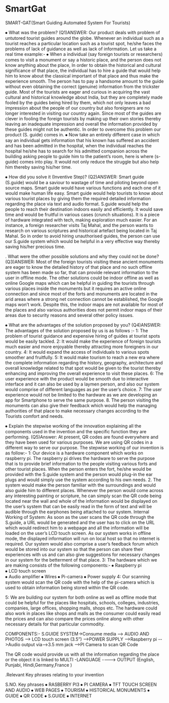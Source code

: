 # SmartGat
SMART-GAT(Smart Guiding Automated System For Tourists)

⦁	What was the problem?
  (Q1)ANSWER:
Our product deals with problem of untutored tourist guides around the globe. Whenever an individual such as a tourist reaches a particular location such as a tourist spot, he/she faces the problems of lack of guidance as well as lack of information. Let us take a real time example:-
⦁	When a individual (say foreign tourists or researchers) comes to visit a monument or say a historic place, and the person does not know anything about the place, In order to obtain the historical and cultural significance of that place, the individual has to hire a guide that would help him to know about the classical important of that place and thus make the experience smooth. The person has to pay a handsome amount to the guide without even obtaining the correct (genuine) information from the trickster guide. Most of the tourists are eager and curious in acquiring the vast cultural and historical knowledge about India, but they are completely made fooled by the guides being hired by them, which not only leaves a bad impression about the people of our country but also foreigners are no longer interested in visiting our country again. Since most of the guides are clever in fooling the foreign tourists by making up their own stories thereby leaving an inadequate impression and overall the information provided by these guides might not be authentic. In order to overcome this problem our product (S. guide) comes in.
⦁	Now take an entirely different case in which say an individual gets information that his known has suffered an accident and has been admitted in the hospital, when the individual reaches the hospital he/she has to search for his admitted companion across the building asking people to guide him to the patient’s room, here is where (s-guide) comes into play. It would not only reduce the struggle but also help him thereby saving his/her time.

⦁	How did you solve it (Inventive Step)?
(Q2)ANSWER:
 Smart guide (S.guide) would be a saviour to wastage of time and piloting beyond open source maps. Smart guide would have various functions and each one of it would make human life easy. Smart guide would help tourists to know about various tourist places by giving them the required detailed information regarding the place via text and audio format. S.guide would help the people to reach their destination indoors easily and efficiently. It would save time and would be fruitful in various cases (crunch situations). It is a piece of hardware integrated with tech, making exploration much easier. For an instance, a foreign researcher visits Taj Mahal, and the person wants to research on various scriptures and historical artefact being located in Taj Mahal. So in order to avoid hiring unauthorised guides, the person can use our S.guide system which would be helpful in a very effective way thereby saving his/her precious time. 

. What were the other possible solutions and why they could not be done?
(Q3)ANSWER:
Most of the foreign tourists visiting these ancient monuments are eager to know the detailed history of that place and no such offline system has been made so far, that can provide relevant information to the user in offline mode.
The other solutions could be indoor offline as well as online Google maps which can be helpful in guiding the tourists through various places inside the monuments but it requires an active online connection and since most of the forts and monuments are located in the arid areas where a strong net connection cannot be established, the Google maps won’t work. Despite this, the indoor maps are not available for most of the places and also various authorities does not permit indoor maps of their areas due to security reasons and several other policy issues.

⦁	What are the advantages of the solution proposed by you?
(Q4)ANSWER:
The advantages of the solution proposed by us is as follows :-
1: The problem of tourist guidance and expensive hiring of guides at tourist spots would be easily tackled.
2: It would make the experience of foreign tourists much easier and more enjoyable thereby attracting more foreigners in our country.
4: It would expand the access of individuals to various spots smoother and fruitfully.
5: It would make tourism to reach a new era where the complete information regarding the history, geography, architecture and overall knowledge related to that spot would be given to the tourist thereby enhancing and improving the overall experience to visit these places.
6: The user experience with the product would be smooth due to interactive interface and it can also be used by a laymen person, and also our system would comprise of different languages as per the user’s choice. 
7: The user experience would not be limited to the hardware as we are developing an app for Smartphone to serve the same purpose.
8. The person visiting the monuments can also give their feedback which would help the managing authorities of that place to make necessary changes according to the Tourists comfort and needs.

⦁	Explain the stepwise working of the innovation explaining all the components used in the invention and the specific function they are performing.
(Q5)Answer:
At present, QR codes are found everywhere and they have been used for various purposes.  We are using QR codes in a different way to serve our purpose. 
The stepwise working of our invention is as follow:-
1: Our device is a hardware component which works on raspberry pi. The raspberry pi drives the hardware to serve the purpose that is to provide brief information to the people visiting various forts and other tourist places. When the person enters the fort, he/she would be provided with the S.guide system and the person would plug-in the ear plugs and would simply use the system according to his own needs.
2. The system would make the person familiar with the surroundings and would also guide him to different places. Whenever the person would come across any interesting painting or scripture, he can simply scan the QR code being located near the wall and whole of the information would be displayed on the user’s system that can be easily read in the form of text and will be audible through the earphones being attached to our system. 
Internal Working of System:
As soon as the user scans the QR code through the S.guide, a URL would be generated and the user has to click on the URL which would redirect him to a webpage and all the information will be loaded on the user’s LCD touch screen. As our system works in offline mode, the displayed information will run on local host so that no internet is required. 
Our system would also comprise a user’s feedback forum which would be stored into our system so that the person can share their experiences with us and can also give suggestions for necessary changes in our system for the betterment of that place. 
3: The hardware which we are making consists of the following components:-
⦁	Raspberry pi                                                                          
⦁	LCD touch screen                                                             
⦁	Audio amplifier
⦁	Wires
⦁	Pi-camera
⦁	Power supply
4: Our scanning system would scan the QR code with the help of the pi-camera which is used to obtain information being stored within the QR code.

5: We are building our system for both online as well as offline mode that could be helpful for the places like hospitals, schools, colleges, industries, companies, large offices, shopping malls, shops etc. The hardware could also work in places like shops and malls as the consumer could easily read the prices and can also compare the prices online along with other necessary details for that particular commodity.

COMPONENTS:-
S.GUIDE SYSTEM->Consume media --> AUDIO AND PHOTOS --> LCD touch screen (3.5”) -->POWER SUPPLY -->Raspberry pi -->Audio output via-->3.5 mm jack
-->PI Camera to scan QR Code

The QR code would provide us with all the information regarding the place or the object it is linked to
MULTI -LANGUAGE 
----> OUTPUT (English, Punjabi, Hindi,Germany,France )


.Relevant Key phrases relating to your invention

S.NO.	Key phrases 
⦁		RASBERRY PI3
⦁	  PI CAMERA
⦁		TFT TOUCH SCREEN AND AUDIO
⦁	  WEB PAGES
⦁	  TOURISM
⦁		HISTORICAL MONUMENTS
⦁		GUIDE
⦁		QR CODE
⦁		S.GUIDE
⦁		INTERNET
